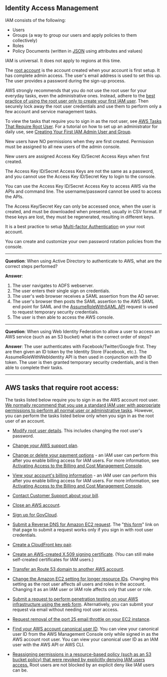 ## Identity Access Management

IAM consists of the following:

 - Users
 - Groups (a way to group our users and apply policies to them
   collectively)
 - Roles
 - Policy Documents (written in [JSON](https://www.json.org/) using attributes and values)

IAM is universal. It does not apply to regions at this time.

The [root account](https://docs.aws.amazon.com/IAM/latest/UserGuide/id_root-user.html) is the account created when your account is first setup. It has complete admin access. The user's email address is used to set this up. The user provides a password during the sign-up process.

AWS strongly recommends that you do not use the root user for your everyday tasks, even the administrative ones. Instead, adhere to the [best practice of using the root user only to create your first IAM user](https://docs.aws.amazon.com/IAM/latest/UserGuide/best-practices.html#create-iam-users). Then securely lock away the root user credentials and use them to perform only a few account and service management tasks. 

To view the tasks that require you to sign in as the root user, see [AWS Tasks That Require Root User](http://docs.aws.amazon.com/general/latest/gr/aws_tasks-that-require-root.html). For a tutorial on how to set up an administrator for daily use, see [Creating Your First IAM Admin User and Group](https://docs.aws.amazon.com/IAM/latest/UserGuide/getting-started_create-admin-group.html).

New users have NO permissions when they are first created. Permission must be assigned to all new users of the admin console.

New users are assigned Access Key ID/Secret Access Keys when first created.

The Access Key ID/Secret Access Keys are not the same as a password, and you cannot use the Access Key ID/Secret Key to login to the console. 

You can use the Access Key ID/Secret Access Key to access AWS via the APIs and command line. The username/password cannot be used to access the APIs.

The Access Key/Secret Key can only be accessed once, when the user is created, and must be downloaded when presented, usually in CSV format. If these keys are lost, they must be regenerated, resulting in different keys.

It is a best practice to setup [Multi-factor Authentication](https://en.wikipedia.org/wiki/Multi-factor_authentication) on your root account.

You can create and customize your own password rotation policies from the console.

---

**Question**: 
When using Active Directory to authenticate to AWS, what are the correct steps performed?

**Answer**:
1. The user navigates to ADFS webserver.
2. The user enters their single sign on credentials.
3. The user's web browser receives a SAML assertion from the AD server.
4. The user's browser then posts the SAML assertion to the AWS SAML end point for SAML and the [AssumeRoleWithSAML API](https://docs.aws.amazon.com/STS/latest/APIReference/API_AssumeRoleWithSAML.html) request is used to request temporary security credentials.
5. The user is then able to access the AWS console.

---
**Question**:
When using Web Identity Federation to allow a user to access an AWS service (such as an S3 bucket) what is the correct order of steps?

**Answer**:
The user authenticates with Facebook/Twitter/Google first. They are then given an ID token by the Identity Store (Facebook, etc.). The AssumeRoleWithWebIdentity API is then used in conjunction with the ID token. The user is then granted temporary security credentials, and is then able to complete their tasks.


---


## AWS tasks that require root access:

The tasks listed below require you to sign in as the AWS account root user.  [We normally recommend that you use a standard IAM user with appropriate permissions to perform all normal user or administrative tasks](http://docs.aws.amazon.com/IAM/latest/UserGuide/best-practices.html#lock-away-credentials). However, you can perform the tasks listed below only when you sign in as the root user of an account.

-   [Modify root user details](https://docs.aws.amazon.com/general/latest/gr/aws-sec-cred-types.html#email-and-password-for-your-AWS-account). This includes changing the root user's password.
    
-   [Change your AWS support plan](http://docs.aws.amazon.com/awssupport/latest/user/getting-started.html).
    
-   [Change or delete your payment options](http://docs.aws.amazon.com/awsaccountbilling/latest/aboutv2/manage-payments.html)  - an IAM user can perform this after you enable billing access for IAM users. For more information, see  [Activating Access to the Billing and Cost Management Console](http://docs.aws.amazon.com/awsaccountbilling/latest/aboutv2/grantaccess.html#ControllingAccessWebsite-Activate).
    
-   [View your account's billing information](http://docs.aws.amazon.com/awsaccountbilling/latest/aboutv2/getting-viewing-bill.html)  - an IAM user can perform this after you enable billing access for IAM users. For more information, see  [Activating Access to the Billing and Cost Management Console](http://docs.aws.amazon.com/awsaccountbilling/latest/aboutv2/grantaccess.html#ControllingAccessWebsite-Activate).
    
-   [Contact Customer Support about your bill](http://docs.aws.amazon.com/awsaccountbilling/latest/aboutv2/billing-get-answers.html).
    
-   [Close an AWS account](http://docs.aws.amazon.com/awsaccountbilling/latest/aboutv2/close-account.html).
    
-   [Sign up for GovCloud](http://docs.aws.amazon.com/govcloud-us/latest/UserGuide/getting-started-sign-up.html).
    
-   [Submit a Reverse DNS for Amazon EC2 request](https://aws.amazon.com/blogs/aws/reverse-dns-for-ec2s-elastic-ip-addresses/). The "[this form](https://aws-portal.amazon.com/gp/aws/html-forms-controller/contactus/ec2-email-limit-rdns-request)" link on that page to submit a request works only if you sign in with root user credentials.
    
-   [Create a CloudFront key pair](http://docs.aws.amazon.com/AmazonCloudFront/latest/DeveloperGuide/private-content-trusted-signers.html#private-content-creating-cloudfront-key-pairs).
    
-   [Create an AWS-created X.509 signing certificate](http://docs.aws.amazon.com/AmazonDevPay/latest/DevPayDeveloperGuide/X509Certificates.html#UsingAWSCertificate). (You can still make self-created certificates for IAM users.)
    
-   [Transfer an Route 53 domain to another AWS account](http://docs.aws.amazon.com/Route53/latest/DeveloperGuide/domain-transfer-between-aws-accounts.html).
    
-   [Change the Amazon EC2 setting for longer resource IDs](http://docs.aws.amazon.com/AWSEC2/latest/UserGuide/resource-ids.html#resource-ids-working-with-self). Changing this setting as the root user affects all users and roles in the account. Changing it as an IAM user or IAM role affects only that user or role.
    
-   [Submit a request to perform penetration testing on your AWS infrastructure using the web form](https://aws.amazon.com/premiumsupport/knowledge-center/penetration-testing/). Alternatively, you can submit your request via email without needing root user access.
    
-   [Request removal of the port 25 email throttle on your EC2 instance](https://aws.amazon.com/premiumsupport/knowledge-center/ec2-port-25-throttle/).
    
-   [Find your AWS account canonical user ID](https://docs.aws.amazon.com/general/latest/gr/acct-identifiers.html#FindingCanonicalId). You can view your canonical user ID from the AWS Management Console only while signed in as the AWS account root user. You can view your canonical user ID as an IAM user with the AWS API or AWS CLI.
    
-   [Reassigning permissions in a resource-based policy (such as an S3 bucket policy) that were revoked by explicitly denying IAM users access.](http://docs.aws.amazon.com/IAM/latest/UserGuide/access_policies_manage-edit.html)  Root users are not blocked by an explicit deny like IAM users can be.
<!--stackedit_data:
eyJoaXN0b3J5IjpbMTI4Nzc0MzAwMiwtOTA3MTY0OTU2LDE4Nz
ExODAxMzAsLTEyNTkwMjk4ODUsLTE1NjM3NjU4ODMsMTI1NzQw
NDUwOV19
-->